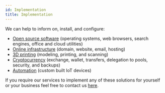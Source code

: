 ```yaml
---
id: Implementation
title: Implementation
---
```


We can help to inform on, install, and configure:
- [Open source software](Kubuntu.md) (operating systems, web browsers, search engines, office and cloud utilities)
- [Online infrastructure](Dreamhost.md) (domain, website, email, hosting)
- [3D printing](Tinkercad.md) (modeling, printing, and scanning)
- [Cryptocurrency](Binance.md) (exchange, wallet, transfers, delegation to pools, security, and backups)
- [Automation](Automation.md) (custom built IoT devices)

If you require our services to implement any of these solutions for yourself or your business feel free to contact us [here](Contact.md).

